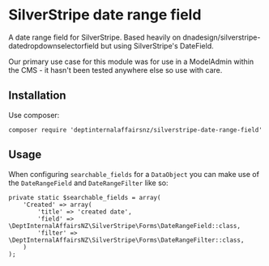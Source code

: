 # SilverStripe date range field

A date range field for SilverStripe. Based heavily on dnadesign/silverstripe-datedropdownselectorfield but using SilverStripe's DateField.

Our primary use case for this module was for use in a ModelAdmin within the CMS - it hasn't been tested anywhere else so use with care.

## Installation

Use composer:

    composer require 'deptinternalaffairsnz/silverstripe-date-range-field'

## Usage

When configuring `searchable_fields` for a `DataObject` you can make use of the `DateRangeField` and `DateRangeFilter` like so:

    private static $searchable_fields = array(
        'Created' => array(
            'title' => 'created date',
            'field' => \DeptInternalAffairsNZ\SilverStripe\Forms\DateRangeField::class,
            'filter' => \DeptInternalAffairsNZ\SilverStripe\Forms\DateRangeFilter::class,
        )
    );